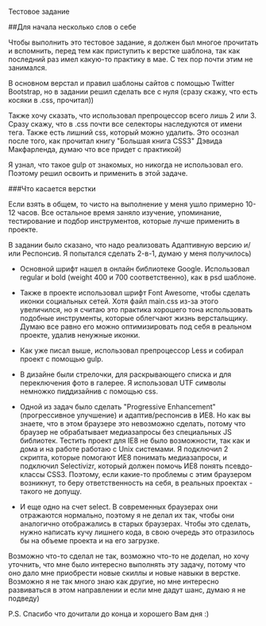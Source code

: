 Тестовое задание

##Для начала несколько слов о себе

Чтобы выполнить это тестовое задание, я должен был многое прочитать и вспомнить, перед тем как приступить к верстке шаблона, так как последний раз имел какую-то практику в мае. С тех пор почти этим не занимался.

В основном верстал и правил шаблоны сайтов с помощью Twitter Bootstrap, но в задании решил сделать все с нуля (сразу скажу, что есть косяки в .css, прочитал))

Также хочу сказать, что использовал препроцессор всего лишь 2 или 3. Сразу скажу, что в .css почти все селекторы наследуются от имени тега. Также есть лишний css, который можно удалить. Это осознал после того, как прочитал книгу "Большая книга CSS3" Дэвида Макфарленда, думаю что все придет с практикой)

Я узнал, что такое gulp от знакомых, но никогда не использовал его. Поэтому решил освоить и применить в этой задаче.


###Что касается верстки

Если взять в общем, то чисто на выполнение у меня ушло примерно 10-12 часов. Все остальное время заняло изучение, упоминание, тестирование и подбор инструментов, которые лучше применить в проекте.

В задании было сказано, что надо реализовать Адаптивную версию и/или Респонсив. Я попытался сделать 2-в-1, думаю у меня получилось)

 - Основной шрифт нашел в онлайн библиотеке Google. Использовал regular и bold (weight 400 и 700 соответственно), как в psd шаблоне.

 - Также в проекте использовал шрифт Font Awesome, чтобы сделать иконки социальных сетей. Хотя файл main.css из-за этого увеличился, но я считаю это практика хорошего тона использовать подобные инструменты, которые облегчают жизнь верстальщику. Думаю все равно его можно оптимизировать под себя в реальном проекте, удалив ненужные иконки.

 - Как уже писал выше, использовал препроцессор Less и собирал проект с помощью gulp.

 - В дизайне были стрелочки, для раскрывающего списка и для переключения фото в галерее. Я использовал UTF символы немножко пиддизайнив с помощью css.

 - Одной из задач было сделать "Progressive Enhancement" (прогрессивное улучшение) и адаптив/респонсив в ИЕ8. Но как вы знаете, что в этом браузере это невозможно сделать, потому что браузер не обрабатывает медиазапросы без специальных JS библиотек. Тестить проект для IE8 не было возможности, так как и дома и на работе работаю с Unix системами. Я подключил 2 скрипта, которые помогают ИЕ8 понимать медиазапросы, и подключил Selectivizr, который должен помочь ИЕ8 понять псевдо-классы CSS3. Поэтому, если какие-то проблемы с этим браузером возникнут, то беру ответственность на себя, в реальных проектах - такого не допущу.

 - И еще одно на счет select. В современных браузерах они отражаются нормально, поэтому я не делал их так, чтобы они аналогично отображались в старых браузерах. Чтобы это сделать, нужно написать кучу лишнего кода, в свою очередь это отразилось бы на объеме проекта и на его загрузке.

Возможно что-то сделал не так, возможно что-то не доделал, но хочу уточнить, что мне было интересно выполнять эту задачу, потому что оно дало мне приобрести новые скиллы и новые навыки в верстке. Возможно я не так много знаю как другие, но мне интересно развиваться в этом направлении и если мне дадут шанс, думаю я не подведу)

P.S. Спасибо что дочитали до конца и хорошего Вам дня :)
